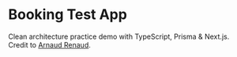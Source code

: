 # Booking Test App

Clean architecture practice demo with TypeScript, Prisma & Next.js.  
Credit to [Arnaud Renaud](https://www.arnaudrenaud.com/articles/clean-architecture-typescript-prisma-next/).